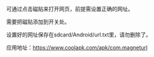 可通过点击磁贴来打开网页，前提需设置正确的网址。

需要把磁贴添加到开关处。

设置好的网址保存在sdcard/Android/url.txt里，请勿删除了。

应用地址：https://www.coolapk.com/apk/com.magneturl
